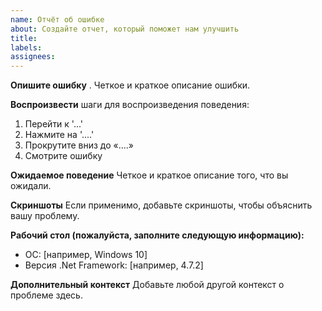 ```yaml
---
name: Отчёт об ошибке
about: Создайте отчет, который поможет нам улучшить
title:
labels:
assignees:
---
```


**Опишите ошибку** . Четкое и краткое описание ошибки.

**Воспроизвести** шаги для воспроизведения поведения:

1. Перейти к '...'
2. Нажмите на '....'
3. Прокрутите вниз до «....»
4. Смотрите ошибку

**Ожидаемое поведение** Четкое и краткое описание того, что вы ожидали.

**Скриншоты** Если применимо, добавьте скриншоты, чтобы объяснить вашу проблему.

**Рабочий стол (пожалуйста, заполните следующую информацию):**

- ОС: [например, Windows 10]
- Версия .Net Framework: [например, 4.7.2]

**Дополнительный контекст** Добавьте любой другой контекст о проблеме здесь.
